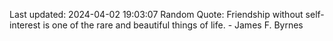 Last updated: 2024-04-02 19:03:07
Random Quote: Friendship without self-interest is one of the rare and beautiful things of life. - James F. Byrnes